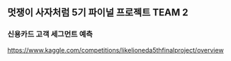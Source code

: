 ## 멋쟁이 사자처럼 5기 파이널 프로젝트 TEAM 2

### 신용카드 고객 세그먼트 예측
https://www.kaggle.com/competitions/likelioneda5thfinalproject/overview

